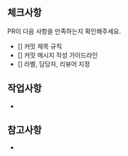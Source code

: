 <!-- 
PR 제목에 쓰는 prefix는 다음과 같습니다.
Feat : 새로운 기능에 대한 작업
BugFix : 버그 수정에 대한 작업
Refactor : 코드 리팩토링에 대한 작업
Build : 빌드 관련 파일 수정에 대한 작업
Style : 코드 스타일 혹은 포맷 등에 관한 작업
CI : CI 관련 설정 수정에 대한 작업
Docs : 문서 수정에 대한 작업
Test : 테스트 코드 관련 작업
Chore : 그 외 자잘한 수정에 대한 작업(파일 이름 변경, 주석 수정 등)
-->

## 체크사항

<!-- 체크하려면 괄호 안에 "x"를 입력하세요.  -->
PR이 다음 사항을 만족하는지 확인해주세요.

- [] 커밋 제목 규칙
- [] 커밋 메시지 작성 가이드라인
- [] 라벨, 담당자, 리뷰어 지정

## 작업사항

<!-- 무엇을 왜 했는지 -->
- 

## 참고사항
- 